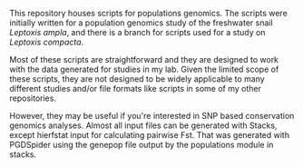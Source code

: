 This repository houses scripts for populations genomics. The scripts were initially written for a population genomics study of the freshwater snail <i>Leptoxis ampla</i>, and there is a branch for scripts used for a study on <i>Leptoxis compacta</i>. 

Most of these scripts are straightforward and they are designed to work with the data generated for studies in my lab. Given the limited scope of these scripts, they are not designed to be widely applicable to many different studies and/or file formats like scripts in some of my other repositories. 

However, they may be useful if you're interested in SNP based conservation genomics analyses. Almost all input files can be generated with Stacks, except hierfstat input for calculating pairwise Fst. That was generated with PGDSpider using the genepop file output by the populations module in stacks.

